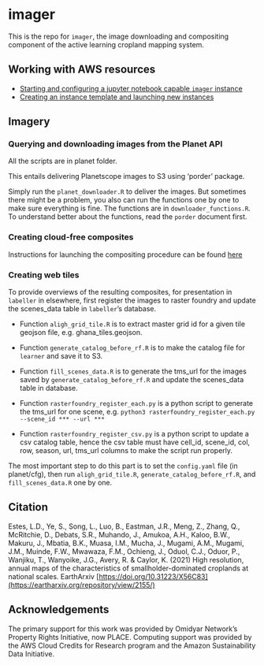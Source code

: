 imager
================

This is the repo for `imager`, the image downloading and compositing
component of the active learning cropland mapping system.

## Working with AWS resources

-   [Starting and configuring a jupyter notebook capable `imager`
    instance](docs/start-configure-imager.md)
-   [Creating an instance template and launching new
    instances](docs/create-ami-new-instance.md)

## Imagery

### Querying and downloading images from the Planet API

All the scripts are in planet folder.

This entails delivering Planetscope images to S3 using ‘porder’ package.

Simply run the `planet_downloader.R` to deliver the images. But
sometimes there might be a problem, you also can run the functions one
by one to make sure everything is fine. The functions are in
`downloader_functions.R`. To understand better about the functions, read
the `porder` document first.

### Creating cloud-free composites

Instructions for launching the compositing procedure can be found
[here](docs/composition_procedure.md)

### Creating web tiles

To provide overviews of the resulting composites, for presentation in
`labeller` in elsewhere, first register the images to raster foundry and
update the scenes\_data table in `labeller`’s database.

-   Function `aligh_grid_tile.R` is to extract master grid id for a
    given tile geojson file, e.g. ghana\_tiles.geojson.

-   Function `generate_catalog_before_rf.R` is to make the catalog file
    for `learner` and save it to S3.

-   Function `fill_scenes_data.R` is to generate the tms\_url for the
    images saved by `generate_catalog_before_rf.R` and update the
    scenes\_data table in database.

-   Function `rasterfoundry_register_each.py` is a python script to
    generate the tms\_url for one scene,
    e.g. `python3 rasterfoundry_register_each.py --scene_id *** --url ***`

-   Function `rasterfoundry_register_csv.py` is a python script to
    update a csv catalog table, hence the csv table must have cell\_id,
    scene\_id, col, row, season, url, tms\_url columns to make the
    script run properly.

The most important step to do this part is to set the `config.yaml` file
(in planet/cfg), then run `aligh_grid_tile.R`,
`generate_catalog_before_rf.R`, and `fill_scenes_data.R` one by one.

## Citation

Estes, L.D., Ye, S., Song, L., Luo, B., Eastman, J.R., Meng, Z., Zhang,
Q., McRitchie, D., Debats, S.R., Muhando, J., Amukoa, A.H., Kaloo, B.W.,
Makuru, J., Mbatia, B.K., Muasa, I.M., Mucha, J., Mugami, A.M., Mugami,
J.M., Muinde, F.W., Mwawaza, F.M., Ochieng, J., Oduol, C.J., Oduor, P.,
Wanjiku, T., Wanyoike, J.G., Avery, R. & Caylor, K. (2021) High
resolution, annual maps of the characteristics of smallholder-dominated
croplands at national scales. EarthArxiv
[https://doi.org/10.31223/X56C83](https://eartharxiv.org/repository/view/2155/)

## Acknowledgements

The primary support for this work was provided by Omidyar Network’s
Property Rights Initiative, now PLACE. Computing support was provided by
the AWS Cloud Credits for Research program and the Amazon Sustainability
Data Initiative.
